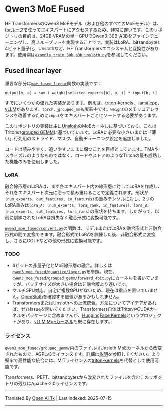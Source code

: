 # Qwen3 MoE Fused

HF TransformersのQwen3 MoEモデル（および他のすべてのMoEモデル）は、[forループ](https://github.com/huggingface/transformers/blob/bdf5fb70aa11782cce22027d76879f71f4e41c1e/src/transformers/models/qwen3_moe/modular_qwen3_moe.py#L103)を使ってエキスパートにアクセスするため、非常に遅いです。このリポジトリの目的は、24GB VRAMの単一GPUでQwen3-30B-A3Bをファインチューニングし、高スループットを実現することです。実装はLoRA、bitsandbytes 4ビット量子化、Unslothなど、HF Transformersエコシステムと互換性があります。使用例は[`example_train_30b_a3b_unsloth.py`](https://github.com/woct0rdho/transformers-qwen3-moe-fused/blob/master/example_train_30b_a3b_unsloth.py)を参照してください。

## Fused linear layer

重要な部分は[`moe_fused_linear`](https://github.com/woct0rdho/transformers-qwen3-moe-fused/blob/master/qwen3_moe_fused/functional.py)関数の実装です：
```
output[b, o] = sum_i weight[selected_experts[b], o, i] * input[b, i]
```
すでにいくつかの優れた実装があります。例えば、[triton-kernels](https://github.com/triton-lang/triton/blob/dd1c3d429d1c24904722ac699ea5750bc694c4d6/python/triton_kernels/triton_kernels/matmul_ogs.py)、[llama.cpp](https://github.com/ggml-org/llama.cpp/blob/a0535ffa0d35fccfec3e1a0a3bfc9dbb6054d7c0/ggml/src/ggml-cuda/ggml-cuda.cu#L2065)、[vLLM](https://github.com/vllm-project/vllm/blob/015fab8c2fa4db8776f7e91abd50371911673d88/vllm/model_executor/layers/fused_moe/fused_moe.py)があります。`torch._grouped_mm`も実装中です。`weight`のメモリコアレセンスを改善するために`input`をエキスパートごとにソートする必要があります。

このリポジトリの実装は主に[Unsloth](https://github.com/unslothai/unsloth/blob/2bfc39b6387577457834059c59f83fcdb954c9bd/unsloth/kernels/moe)のMoEカーネルに基づいており、これはTritonの[grouped GEMM](https://triton-lang.org/main/getting-started/tutorials/08-grouped-gemm.html)に基づいています。LoRAに必要な小さいまたは「薄い」行列用のストライド、マスク、自動チューニング設定を追加しました。

コードは読みやすく、追いやすいままに保つことを目標としています。TMAやスウィズルのようなものではなく、ロードやストアのようなTritonの最も成熟した機能のみを使用しました。

### LoRA

融合線形層のLoRAは、まず各エキスパート内の線形層に対してLoRAを作成し、それをエキスパート次元に沿って積み重ねることで定義されます。形状が`(num_experts, out_features, in_features)`の重みテンソルに対し、2つのLoRA重みは`lora_A: (num_experts, lora_rank, in_features)、lora_B: (num_experts, out_features, lora_rank)`の形状を持ちます。したがって、以前に訓練されたLoRAは損失なく融合形式に変換可能です。

[`qwen3_moe_fused/convert.py`](https://github.com/woct0rdho/transformers-qwen3-moe-fused/blob/master/qwen3_moe_fused/convert.py)の関数は、モデルまたはLoRAを融合形式と非融合形式の間で変換できます。融合形式でLoRAを訓練した後、非融合形式に変換し、さらにGGUFなどの他の形式に変換可能です。

### TODO

* 4ビットの非量子化とMoE線形層の融合。詳しくは[`qwen3_moe_fused/quantize/layer.py`](https://github.com/woct0rdho/transformers-qwen3-moe-fused/blob/master/qwen3_moe_fused/quantize/layer.py)を参照。現在、[`qwen3_moe_fused/grouped_gemm/forward_4bit.py`](https://github.com/woct0rdho/transformers-qwen3-moe-fused/blob/master/qwen3_moe_fused/grouped_gemm/forward_4bit.py)にカーネルを書いていますが、バッチサイズが大きい場合は非融合版より遅いです。
* マルチGPU対応。自宅に複数GPUがないため、現在は重点を置いていません。[OpenSloth](https://github.com/anhvth/opensloth)を確認する価値があるかもしれません。
* TransformersまたはUnslothへの上流統合。方法についてアイデアがあれば、ぜひIssueを開いてください。Transformers自体はTritonやCUDAカーネルをパッケージに含めませんが、[HuggingFace Kernels](https://github.com/huggingface/kernels)というプロジェクトがあり、[vLLM MoEカーネル](https://huggingface.co/kernels-community/moe)も既に存在します。

### ライセンス

`qwen3_moe_fused/grouped_gemm/`内のファイルはUnsloth MoEカーネルから改変されたもので、AGPLv3ライセンスです。詳細は[説明](https://github.com/unslothai/unsloth/discussions/2890#discussioncomment-13675890)を参照してください。より堅牢で高性能な統合には、MITライセンスの[triton-kernels](https://github.com/triton-lang/triton/tree/main/python/triton_kernels/triton_kernels)を代替として使用可能です。

Transformers、PEFT、bitsandbytesから改変されたファイルを含むこのリポジトリの残りはApache-2.0ライセンスです。


---

Tranlated By [Open Ai Tx](https://github.com/OpenAiTx/OpenAiTx) | Last indexed: 2025-07-15

---